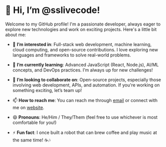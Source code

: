 # 👋 Hi, I’m @sslivecode!

Welcome to my GitHub profile! I'm a passionate developer, always eager to explore new technologies and work on exciting projects. Here's a little bit about me:

- 👀 **I’m interested in**: Full-stack web development, machine learning, cloud computing, and open-source contributions. I love exploring new languages and frameworks to solve real-world problems.

- 🌱 **I’m currently learning**: Advanced JavaScript (React, Node.js), AI/ML concepts, and DevOps practices. I’m always up for new challenges!

- 💞️ **I’m looking to collaborate on**: Open-source projects, especially those involving web development, APIs, and automation. If you're working on something exciting, let’s team up!

- 📫 **How to reach me**: You can reach me through [email](mailto:sslivecode@gmail.com) or connect with me on [website](https://rsrjteam.com).

- 😄 **Pronouns**: He/Him / They/Them (feel free to use whichever is most comfortable for you!)

- ⚡ **Fun fact**: I once built a robot that can brew coffee and play music at the same time! ☕🎶
